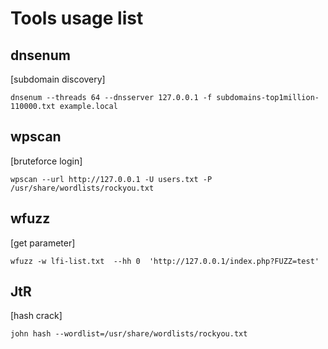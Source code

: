 # Tools usage list

## dnsenum 
[subdomain discovery]
```console
dnsenum --threads 64 --dnsserver 127.0.0.1 -f subdomains-top1million-110000.txt example.local
```
## wpscan
[bruteforce login]
```console
wpscan --url http://127.0.0.1 -U users.txt -P /usr/share/wordlists/rockyou.txt
```
## wfuzz
[get parameter]
```console
wfuzz -w lfi-list.txt  --hh 0  'http://127.0.0.1/index.php?FUZZ=test'
```
## JtR
[hash crack]
```console
john hash --wordlist=/usr/share/wordlists/rockyou.txt
```

